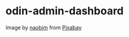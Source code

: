 # odin-admin-dashboard
Image by <a href="https://pixabay.com/users/naobim-1099306/?utm_source=link-attribution&amp;utm_medium=referral&amp;utm_campaign=image&amp;utm_content=1813100">naobim</a> from <a href="https://pixabay.com//?utm_source=link-attribution&amp;utm_medium=referral&amp;utm_campaign=image&amp;utm_content=1813100">Pixabay</a> 